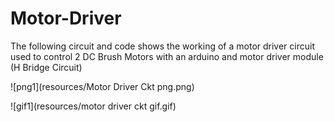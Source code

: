 # Motor-Driver
The following circuit and code shows the working of a motor driver circuit used to control
2 DC Brush Motors with an arduino and motor driver module (H Bridge Circuit)

![png1](resources/Motor Driver Ckt png.png)



![gif1](resources/motor driver ckt gif.gif)
